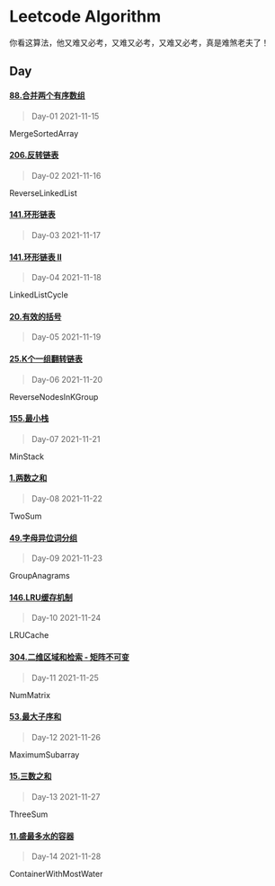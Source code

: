 # Leetcode Algorithm

你看这算法，他又难又必考，又难又必考，又难又必考，真是难煞老夫了！

## Day

#### [88.合并两个有序数组](https://leetcode.com/problems/merge-sorted-array/)

> Day-01 2021-11-15

MergeSortedArray

#### [206.反转链表](https://leetcode.com/problems/reverse-linked-list/)

> Day-02 2021-11-16

ReverseLinkedList

#### [141.环形链表](https://leetcode.com/problems/linked-list-cycle/)

> Day-03 2021-11-17

#### [141.环形链表 II](https://leetcode.com/problems/linked-list-cycle-ii/)

> Day-04 2021-11-18

LinkedListCycle

#### [20.有效的括号](https://leetcode.com/problems/valid-parentheses/)

> Day-05 2021-11-19

#### [25.K个一组翻转链表](https://leetcode.com/problems/reverse-nodes-in-k-group/)

> Day-06 2021-11-20

ReverseNodesInKGroup

#### [155.最小栈](https://leetcode.com/problems/min-stack/)

> Day-07 2021-11-21

MinStack

#### [1.两数之和](https://leetcode.com/problems/two-sum/)

> Day-08 2021-11-22

TwoSum

#### [49.字母异位词分组](https://leetcode.com/problems/group-anagrams/)

> Day-09 2021-11-23

GroupAnagrams

#### [146.LRU缓存机制](https://leetcode.com/problems/lru-cache/)

> Day-10 2021-11-24

LRUCache

#### [304.二维区域和检索 - 矩阵不可变](https://leetcode.com/problems/range-sum-query-2d-immutable/)

> Day-11 2021-11-25

NumMatrix

#### [53.最大子序和](https://leetcode.com/problems/maximum-subarray/)

> Day-12 2021-11-26

MaximumSubarray

#### [15.三数之和](https://leetcode.com/problems/3sum/)

> Day-13 2021-11-27

ThreeSum

#### [11.盛最多水的容器](https://leetcode.com/problems/container-with-most-water/)

> Day-14 2021-11-28

ContainerWithMostWater

